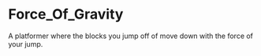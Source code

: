 # Force_Of_Gravity
A platformer where the blocks you jump off of move down with the force of your jump.
